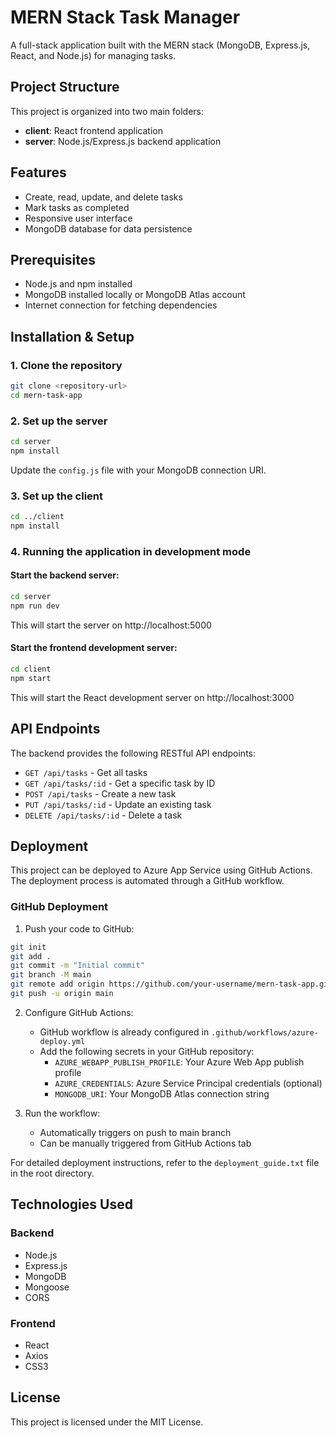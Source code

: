 # MERN Stack Task Manager

A full-stack application built with the MERN stack (MongoDB, Express.js, React, and Node.js) for managing tasks.

## Project Structure

This project is organized into two main folders:

- **client**: React frontend application
- **server**: Node.js/Express.js backend application

## Features

- Create, read, update, and delete tasks
- Mark tasks as completed
- Responsive user interface
- MongoDB database for data persistence

## Prerequisites

- Node.js and npm installed
- MongoDB installed locally or MongoDB Atlas account
- Internet connection for fetching dependencies

## Installation & Setup

### 1. Clone the repository

```bash
git clone <repository-url>
cd mern-task-app
```

### 2. Set up the server

```bash
cd server
npm install
```

Update the `config.js` file with your MongoDB connection URI.

### 3. Set up the client

```bash
cd ../client
npm install
```

### 4. Running the application in development mode

#### Start the backend server:

```bash
cd server
npm run dev
```

This will start the server on http://localhost:5000

#### Start the frontend development server:

```bash
cd client
npm start
```

This will start the React development server on http://localhost:3000

## API Endpoints

The backend provides the following RESTful API endpoints:

- `GET /api/tasks` - Get all tasks
- `GET /api/tasks/:id` - Get a specific task by ID
- `POST /api/tasks` - Create a new task
- `PUT /api/tasks/:id` - Update an existing task
- `DELETE /api/tasks/:id` - Delete a task

## Deployment

This project can be deployed to Azure App Service using GitHub Actions. The deployment process is automated through a GitHub workflow.

### GitHub Deployment

1. Push your code to GitHub:
```bash
git init
git add .
git commit -m "Initial commit"
git branch -M main
git remote add origin https://github.com/your-username/mern-task-app.git
git push -u origin main
```

2. Configure GitHub Actions:
   - GitHub workflow is already configured in `.github/workflows/azure-deploy.yml`
   - Add the following secrets in your GitHub repository:
     - `AZURE_WEBAPP_PUBLISH_PROFILE`: Your Azure Web App publish profile
     - `AZURE_CREDENTIALS`: Azure Service Principal credentials (optional)
     - `MONGODB_URI`: Your MongoDB Atlas connection string
   
3. Run the workflow:
   - Automatically triggers on push to main branch
   - Can be manually triggered from GitHub Actions tab

For detailed deployment instructions, refer to the `deployment_guide.txt` file in the root directory.

## Technologies Used

### Backend
- Node.js
- Express.js
- MongoDB
- Mongoose
- CORS

### Frontend
- React
- Axios
- CSS3

## License

This project is licensed under the MIT License.
